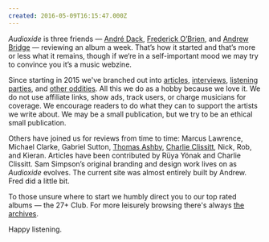 ```yaml
---
created: 2016-05-09T16:15:47.000Z
---
```


*Audioxide* is three friends — [André Dack](https://twitter.com/andredack), [Frederick O’Brien](https://fredobrien.co.uk/), and [Andrew Bridge](http://www.andrewhbridge.co.uk/) — reviewing an album a week. That’s how it started and that’s more or less what it remains, though if we‘re in a self-important mood we may try to convince you it’s a music webzine.

Since starting in 2015 we've branched out into [articles](/articles/), [interviews](/interviews/), [listening parties](/listeningparties/), and [other oddities](/funnyfarm/). All this we do as a hobby because we love it. We do not use affiliate links, show ads, track users, or charge musicians for coverage. We encourage readers to do what they can to support the artists we write about. We may be a small publication, but we try to be an ethical small publication.

Others have joined us for reviews from time to time: Marcus Lawrence, Michael Clarke, Gabriel Sutton, [Thomas Ashby](https://thomasashby.co.uk/), [Charlie Clissitt](https://twitter.com/CharlieClissitt), Nick, Rob, and Kieran. Articles have been contributed by Rüya Yönak and Charlie Clissitt. Sam Simpson’s original branding and design work lives on as *Audioxide* evolves. The current site was almost entirely built by Andrew. Fred did a little bit.

To those unsure where to start we humbly direct you to our top rated albums — the 27+ Club. For more leisurely browsing there's always [the archives](/reviews/). 

Happy listening.
